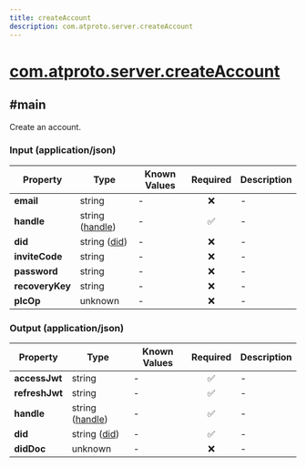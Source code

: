 ```yaml
---
title: createAccount
description: com.atproto.server.createAccount
---
```


# [com.atproto.server.createAccount](https://github.com/myConsciousness/atproto.dart/blob/main/lexicons/com/atproto/server/createAccount.json)

## #main

Create an account.

### Input (application/json)

| Property | Type | Known Values | Required | Description |
| --- | --- | --- | :---: | --- |
| **email** | string | - | ❌ | - |
| **handle** | string ([handle](https://atproto.com/specs/handle)) | - | ✅ | - |
| **did** | string ([did](https://atproto.com/specs/did)) | - | ❌ | - |
| **inviteCode** | string | - | ❌ | - |
| **password** | string | - | ❌ | - |
| **recoveryKey** | string | - | ❌ | - |
| **plcOp** | unknown | - | ❌ | - |

### Output (application/json)

| Property | Type | Known Values | Required | Description |
| --- | --- | --- | :---: | --- |
| **accessJwt** | string | - | ✅ | - |
| **refreshJwt** | string | - | ✅ | - |
| **handle** | string ([handle](https://atproto.com/specs/handle)) | - | ✅ | - |
| **did** | string ([did](https://atproto.com/specs/did)) | - | ✅ | - |
| **didDoc** | unknown | - | ❌ | - |
